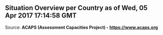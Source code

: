## Situation Overview per Country as of Wed, 05 Apr 2017 17:14:58 GMT

Source: **ACAPS (Assessment Capacities Project) - https://www.acaps.org**